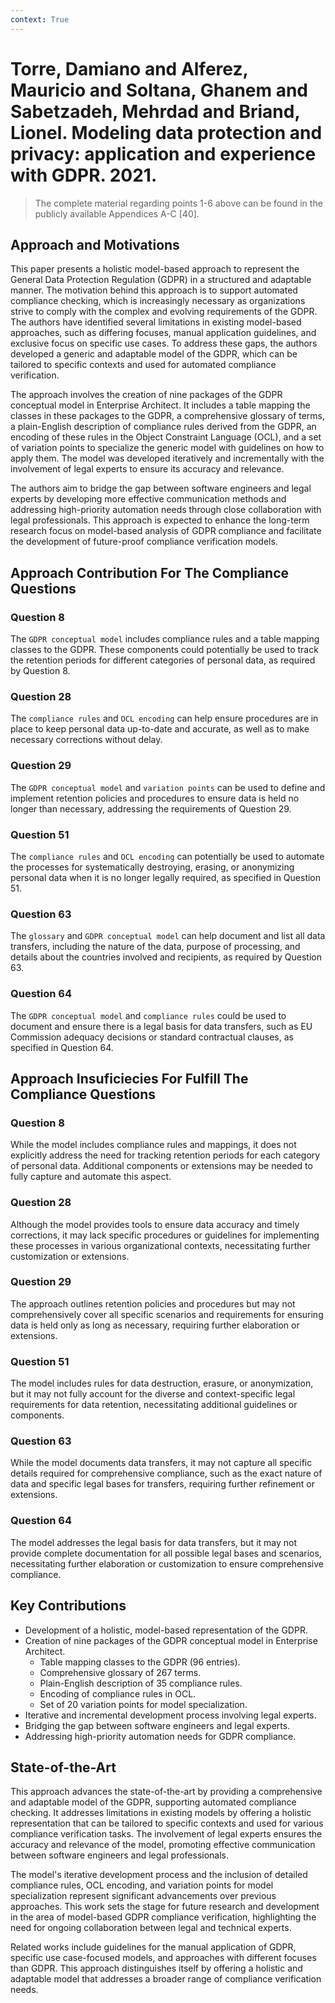 ```yaml
---
context: True
---
```



# Torre, Damiano and Alferez, Mauricio and Soltana, Ghanem and Sabetzadeh, Mehrdad and Briand, Lionel. Modeling data protection and privacy: application and experience with GDPR. 2021.

> The complete material regarding points 1-6 above can be found in the publicly available Appendices A-C [40].

## Approach and Motivations

This paper presents a holistic model-based approach to represent the General Data Protection Regulation (GDPR) in a structured and adaptable manner. The motivation behind this approach is to support automated compliance checking, which is increasingly necessary as organizations strive to comply with the complex and evolving requirements of the GDPR. The authors have identified several limitations in existing model-based approaches, such as differing focuses, manual application guidelines, and exclusive focus on specific use cases. To address these gaps, the authors developed a generic and adaptable model of the GDPR, which can be tailored to specific contexts and used for automated compliance verification.

The approach involves the creation of nine packages of the GDPR conceptual model in Enterprise Architect. It includes a table mapping the classes in these packages to the GDPR, a comprehensive glossary of terms, a plain-English description of compliance rules derived from the GDPR, an encoding of these rules in the Object Constraint Language (OCL), and a set of variation points to specialize the generic model with guidelines on how to apply them. The model was developed iteratively and incrementally with the involvement of legal experts to ensure its accuracy and relevance.

The authors aim to bridge the gap between software engineers and legal experts by developing more effective communication methods and addressing high-priority automation needs through close collaboration with legal professionals. This approach is expected to enhance the long-term research focus on model-based analysis of GDPR compliance and facilitate the development of future-proof compliance verification models.

## Approach Contribution For The Compliance Questions

### Question 8

The `GDPR conceptual model` includes compliance rules and a table mapping classes to the GDPR. These components could potentially be used to track the retention periods for different categories of personal data, as required by Question 8.

### Question 28

The `compliance rules` and `OCL encoding` can help ensure procedures are in place to keep personal data up-to-date and accurate, as well as to make necessary corrections without delay.

### Question 29

The `GDPR conceptual model` and `variation points` can be used to define and implement retention policies and procedures to ensure data is held no longer than necessary, addressing the requirements of Question 29.

### Question 51

The `compliance rules` and `OCL encoding` can potentially be used to automate the processes for systematically destroying, erasing, or anonymizing personal data when it is no longer legally required, as specified in Question 51.

### Question 63

The `glossary` and `GDPR conceptual model` can help document and list all data transfers, including the nature of the data, purpose of processing, and details about the countries involved and recipients, as required by Question 63.

### Question 64

The `GDPR conceptual model` and `compliance rules` could be used to document and ensure there is a legal basis for data transfers, such as EU Commission adequacy decisions or standard contractual clauses, as specified in Question 64.

## Approach Insuficiecies For Fulfill The Compliance Questions

### Question 8

While the model includes compliance rules and mappings, it does not explicitly address the need for tracking retention periods for each category of personal data. Additional components or extensions may be needed to fully capture and automate this aspect.

### Question 28

Although the model provides tools to ensure data accuracy and timely corrections, it may lack specific procedures or guidelines for implementing these processes in various organizational contexts, necessitating further customization or extensions.

### Question 29

The approach outlines retention policies and procedures but may not comprehensively cover all specific scenarios and requirements for ensuring data is held only as long as necessary, requiring further elaboration or extensions.

### Question 51

The model includes rules for data destruction, erasure, or anonymization, but it may not fully account for the diverse and context-specific legal requirements for data retention, necessitating additional guidelines or components.

### Question 63

While the model documents data transfers, it may not capture all specific details required for comprehensive compliance, such as the exact nature of data and specific legal bases for transfers, requiring further refinement or extensions.

### Question 64

The model addresses the legal basis for data transfers, but it may not provide complete documentation for all possible legal bases and scenarios, necessitating further elaboration or customization to ensure comprehensive compliance.

## Key Contributions

- Development of a holistic, model-based representation of the GDPR.
- Creation of nine packages of the GDPR conceptual model in Enterprise Architect.
  - Table mapping classes to the GDPR (96 entries).
  - Comprehensive glossary of 267 terms.
  - Plain-English description of 35 compliance rules.
  - Encoding of compliance rules in OCL.
  - Set of 20 variation points for model specialization.
- Iterative and incremental development process involving legal experts.
- Bridging the gap between software engineers and legal experts.
- Addressing high-priority automation needs for GDPR compliance.

## State-of-the-Art

This approach advances the state-of-the-art by providing a comprehensive and adaptable model of the GDPR, supporting automated compliance checking. It addresses limitations in existing models by offering a holistic representation that can be tailored to specific contexts and used for various compliance verification tasks. The involvement of legal experts ensures the accuracy and relevance of the model, promoting effective communication between software engineers and legal professionals.

The model's iterative development process and the inclusion of detailed compliance rules, OCL encoding, and variation points for model specialization represent significant advancements over previous approaches. This work sets the stage for future research and development in the area of model-based GDPR compliance verification, highlighting the need for ongoing collaboration between legal and technical experts.

Related works include guidelines for the manual application of GDPR, specific use case-focused models, and approaches with different focuses than GDPR. This approach distinguishes itself by offering a holistic and adaptable model that addresses a broader range of compliance verification needs.
